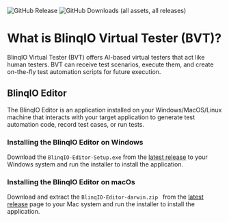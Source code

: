 ![GitHub Release](https://img.shields.io/github/v/release/blinq-io/recorder-app-releases?style=flat) ![GitHub Downloads (all assets, all releases)](https://img.shields.io/github/downloads/blinq-io/recorder-app-releases/total?style=flat)


# What is BlinqIO Virtual Tester (BVT)?

BlinqIO Virtual Tester (BVT) offers AI-based virtual testers that act
like human testers. BVT can receive test scenarios, execute them, and 
create on-the-fly test automation scripts for future execution.

## BlinqIO Editor

The BlinqIO Editor is an application installed on your 
Windows/MacOS/Linux machine that interacts with your target application 
to generate test automation code, record test cases, or run tests.

### Installing the BlinqIO Editor on Windows

Download the `BlinqIO-Editor-Setup.exe` from the [latest release](https://github.com/blinq-io/recorder-app-releases/releases/latest) to your Windows system and run the installer to install the application.

### Installing the BlinqIO Editor on macOs

Download and extract the `BlinqIO-Editor-darwin.zip ` from the [latest release](https://github.com/blinq-io/recorder-app-releases/releases/latest) page to your Mac system and run the installer to install the application.
